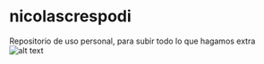 # nicolascrespodi
Repositorio de uso personal, para subir todo lo que hagamos extra
![alt text]([https://github.com/nicolascrespo-dotcom/nicolascrespodi/blob/main/%F0%9D%93%95%F0%9D%93%BB%F0%9D%93%AE%F0%9D%93%AA%F0%9D%93%B4%F0%9D%94%82%20sonic%20with%20cookies%20%F0%9F%8D%AA%F0%9F%98%8F.jpg?raw=true](https://i.pinimg.com/736x/e2/08/9b/e2089b410cadd75e6877def27dc45165.jpg))
